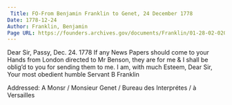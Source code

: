 ```yaml
---
 Title: FO-From Benjamin Franklin to Genet, 24 December 1778
Date: 1778-12-24
Author: Franklin, Benjamin
Page URL: https://founders.archives.gov/documents/Franklin/01-28-02-0209
---
```


Dear Sir,
Passy, Dec. 24. 1778
If any News Papers should come to your Hands from London directed to Mr Benson, they are for me & I shall be oblig’d to you for sending them to me. I am, with much Esteem, Dear Sir, Your most obedient humble Servant
B Franklin
 
Addressed: A Monsr / Monsieur Genet / Bureau des Interprétes / à Versailles


